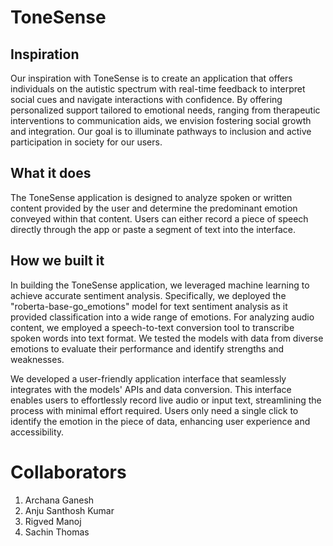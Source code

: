 # ToneSense

## Inspiration
Our inspiration with ToneSense is to create an application that offers individuals on the autistic spectrum with real-time feedback to interpret social cues and navigate interactions with confidence. By offering personalized support tailored to emotional needs, ranging from therapeutic interventions to communication aids, we envision fostering social growth and integration. Our goal is to illuminate pathways to inclusion and active participation in society for our users.

## What it does
The ToneSense application is designed to analyze spoken or written content provided by the user and determine the predominant emotion conveyed within that content. Users can either record a piece of speech directly through the app or paste a segment of text into the interface.

## How we built it
In building the ToneSense application, we leveraged machine learning to achieve accurate sentiment analysis. Specifically, we deployed the "roberta-base-go_emotions" model for text sentiment analysis as it provided classification into a wide range of emotions. For analyzing audio content, we employed a speech-to-text conversion tool to transcribe spoken words into text format. We tested the models with data from diverse emotions to evaluate their performance and identify strengths and weaknesses.

We developed a user-friendly application interface that seamlessly integrates with the models' APIs and data conversion. This interface enables users to effortlessly record live audio or input text, streamlining the process with minimal effort required. Users only need a single click to identify the emotion in the piece of data, enhancing user experience and accessibility.
# Collaborators

1. Archana Ganesh
2. Anju Santhosh Kumar
3. Rigved Manoj
4. Sachin Thomas

